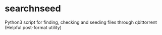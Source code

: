 # searchnseed
Python3 script for finding, checking and seeding files through qbittorrent (Helpful post-format utility)
